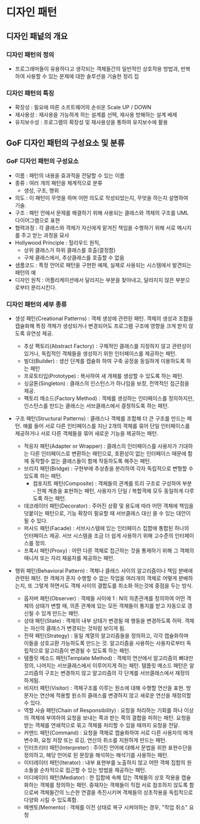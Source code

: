 # 디자인 패턴

## 디자인 패넡의 개요

### 디자인 패턴의 정의

- 프로그래머들이 유용하다고 생각되는 객체들간의 일반적인 상호작용 방법과, 반복하여 사용할 수 있는 문제에 대한 솔루션을 기술한 정리 집

### 디자인 패턴의 특징

- 확장성 : 필요에 따른 소프트웨어의 손쉬운 Scale UP / DOWN
- 재사용성 : 재사용을 가능하게 하는 설계를 선택, 재사용 방해하는 설계 배제
- 유지보수성 : 프로그램의 확장성 및 재사용성을 통하여 유지보수에 활용

## GoF 디자인 패턴의 구성요소 및 분류

### GoF 디자인 패턴의 구성요소

- 이름 : 패턴의 내용을 효과적을 전달할 수 있는 이름
- 종류 : 여러 개의 패턴을 체계적으로 분류
  - 생성, 구조, 행위
- 의도 : 이 패턴이 무엇을 하며 어떤 의도로 작성되었는지, 무엇을 하는지 설명하여 기술.
- 구조 : 패턴 안에서 문제를 해결하기 위해 사용되는 클래스와 객체의 구조를 UML 다이어그램으로 표현
- 협력과정 : 각 클래스와 객체가 자신에게 맡겨진 책임을 수행하기 위해 서로 메시지를 주고 받는 과정을 묘사
- Hollywood Principle : 헐리우드 원칙,
  - 상위 클래스가 하위 클래스를 호출(결정함)
  - 구체 클래스에서, 추상클래스를 호출할 수 없음
- 샘플코드 : 특정 언어로 패턴을 구현한 예제, 실제로 사용되는 시스템에서 발견되는 패턴의 예
- 디자인 원칙 : 어플리케이션에서 달라지는 부분을 찾아내고, 달라지지 않은 부분으로부터 분리시킨다.

### 디자인 패턴의 세부 종류

- 생성 패턴(Creational Patterns) : 객체 생성에 관련된 패턴. 객체의 생성과 조합을 캡슐화해 특정 객체가 생성되거나 변경되어도 프로그램 구조에 영향을 크게 받지 않도록 유연성 제공.

  - 추상 팩토리(Abstract Factory) : 구체적인 클래스를 지정하지 않고 관련성이 있거나, 독립적인 객체들을 생성하기 위한 인터페이스를 제공하는 패턴.
  - 빌더(Builder) : 생산 단계를 캡슐화 하여 구축 공정을 동일하게 이용하도록 하는 패턴
  - 프로토타입(Prototype) : 복사하여 새 개체를 생성할 수 있도록 하는 패턴.
  - 싱글톤(Singleton) : 클래스의 인스턴스가 하나임을 보장, 전역적인 접근점을 제공.
  - 팩토리 메소드(Factory Method) : 객체를 생성하는 인터페이스를 정의하지만, 인스턴스를 만드는 클래스는 서브클래스에서 결정하도록 하는 패턴.

- 구조 패턴(Structural Patterns) : 클래스나 객체를 조합해 더 큰 구조를 만드는 패턴. 예를 들어 서로 다른 인터페이스를 지닌 2개의 객체를 묶어 단일 인터페이스를 제공하거나 서로 다른 객체들을 묶어 새로운 기능을 제공하는 패턴.

  - 적응자 패턴(Adapter or Wrapper) : 클래스의 인터페이스를 사용자가 기대하는 다른 인터페이스로 변환하는 패턴으로, 호환성이 없는 인터페이스 때문에 함께 동작할수 없는 클래스들이 함께 작동하도록 해주는 패턴.
  - 브리지 패턴(Bridge) : 구현부에 추상층을 분리하여 각자 독립적으로 변형할 수 있도록 하는 패턴.
    - 컴포지트 패턴(Composite) : 객체들의 관계를 트리 구조로 구성하여 부분 - 전체 계층을 표현하는 패턴, 사용자가 단일 / 복합객체 모두 동일하게 다루도록 하는 패턴.
  - 데코레이터 패턴(Decorator) : 주어진 상황 및 용도에 따라 어떤 객체에 책임을 덧붙이는 패턴으로, 기능 확장이 필요할 때 서브클래스 대신 쓸 수 있는 대안이 될 수 있다.
  - 퍼사드 패턴(Facade) : 서브시스템에 있는 인터페이스 집합에 통합된 하나의 인터페이스 제공. 서브 시스템을 조금 더 쉽게 사용하기 위해 고수준의 인터페이스를 정의.
  - 프록시 패턴(Proxy) : 어떤 다른 객체로 접근하는 것을 통제하기 위해 그 객체의 매니저 또는 자리 채움자를 제공하는 패턴.

- 행위 패턴(Behavioral Pattern) : 객체나 클래스 사이의 알고리즘이나 책임 분배에 관련된 패턴. 한 객체가 혼자 수행할 수 없는 작업을 여러개의 객체로 어떻게 분배하는지, 또 그렇게 하면서도 객체 사이의 결합도를 최소화 하는것에 중점을 두는 방식.
  - 옵저버 패턴(Observer) : 객체들 사이에 1 : N의 의존관계를 정의하여 어떤 객체의 상태가 변할 때, 의존 관계에 있는 모든 객체들이 통지를 받고 자동으로 갱신될 수 있게 만드는 패턴.
  - 상태 패턴(State) : 객체의 내부 상태가 변경될 때 행동을 변경하도록 허락. 객체는 자신의 클래스가 변경되는 것처럼 보이게 됨.
  - 전략 패턴(Strategy) : 동일 계열의 알고리즘들을 정의하고, 각각 캡슐화하며 이들을 상호교환 가능하도록 만드는 것. 알고리즘을 사용하는 사용자로부터 독립적으로 알고리즘이 변경될 수 있도록 하는 패턴.
  - 템플릿 메소드 패턴(Template Method) : 객체의 연산에서 알고리즘의 뼈대만 정의, 나머지는 서브클래스에서 이루어지게 하는 패턴. 템플릿 메소드 패턴은 알고리즘의 구조는 변경하지 않고 알고리즘의 각 단계를 서브클래스에서 재정의하게됨.
  - 비지터 패턴(Visitor) : 객체구조를 이루는 원소에 대해 수행할 연산을 표현. 방문자는 연산에 적용할 원소의 클래스를 변경하지 않고 새로운 연산을 재정의할 수 있다.
  - 역할 사슬 패턴(Chain of Responsibility) : 요청을 처리하는 기회를 하나 이상의 객체에 부여하여 요청을 보내는 쪽과 받는 쪽의 결합을 피하는 패턴. 요청을 받는 객체를 연쇄적으로 묶고 객체를 처리할 수 있을 때까지 요청을 전달.
  - 커맨드 패턴(Command) : 요청을 객체로 캡슐화하여 서로 다른 사용자의 매개변수화, 요청 저장 또는 로깅, 연산의 취소를 지원하게 만드는 패턴.
  - 인터프리터 패턴(Interpreter) : 주어진 언어에 대해서 문법을 위한 표현수단을 정의하고, 해당 언어로 된 문장을 해석하는 해석기를 사용하는 패턴.
  - 이터레이터 패턴(Iterator) : 내부 표현부를 노출하지 않고 어떤 객체 집합의 원소들을 순차적으로 접근할 수 있는 방법을 제공하는 패턴.
  - 미디에이터 패턴(Mediator) : 한 집합에 속해 있는 객체들의 상호 작용을 캡슐화하는 객체를 정의하는 패턴. 중재자는 객체들이 직접 서로 참조하지 않도록 함으로써 객체들간의 느슨한 연결을 촉진시키며 객체들의 상초작용을 독립적으로 다양화 시킬 수 있도록함.
  - 메멘토(Memento) : 객체를 이전 상태로 복구 시켜야하는 경우, "작업 취소" 요청
